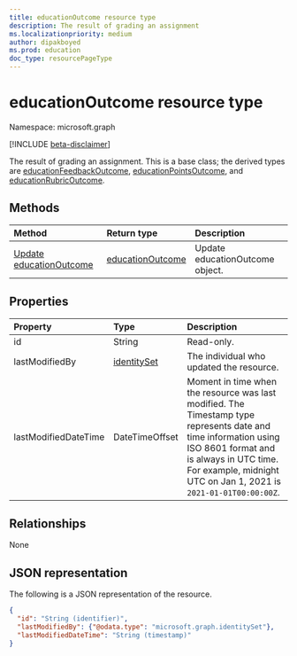 ```yaml
---
title: educationOutcome resource type
description: The result of grading an assignment
ms.localizationpriority: medium
author: dipakboyed
ms.prod: education
doc_type: resourcePageType
---
```


# educationOutcome resource type

Namespace: microsoft.graph

[!INCLUDE [beta-disclaimer](../../includes/beta-disclaimer.md)]

The result of grading an assignment. This is a base class; the derived types are [educationFeedbackOutcome](educationfeedbackoutcome.md), [educationPointsOutcome](educationpointsoutcome.md), and [educationRubricOutcome](educationrubricoutcome.md).

## Methods

| Method                                                       | Return type                             | Description                     |
| :----------------------------------------------------------- | :-------------------------------------- | :------------------------------ |
| [Update educationOutcome](../api/educationoutcome-update.md) | [educationOutcome](educationoutcome.md) | Update educationOutcome object. |

## Properties

| Property             | Type                          | Description                                                                                                                                                                                                                       |
| :------------------- | :---------------------------- | :-------------------------------------------------------------------------------------------------------------------------------------------------------------------------------------------------------------------------------- |
| id                   | String                        | Read-only.                                                                                                                                                                                                                        |
| lastModifiedBy       | [identitySet](identityset.md) | The individual who updated the resource.                                                                                                                                                                                          |
| lastModifiedDateTime | DateTimeOffset                | Moment in time when the resource was last modified.  The Timestamp type represents date and time information using ISO 8601 format and is always in UTC time. For example, midnight UTC on Jan 1, 2021 is `2021-01-01T00:00:00Z`. |

## Relationships

None

## JSON representation

The following is a JSON representation of the resource.

<!-- {
  "blockType": "resource",
  "optionalProperties": [

  ],
  "@odata.type": "microsoft.graph.educationOutcome",
  "keyProperty": "id"
}-->

```json
{
  "id": "String (identifier)",
  "lastModifiedBy": {"@odata.type": "microsoft.graph.identitySet"},
  "lastModifiedDateTime": "String (timestamp)"
}
```

<!-- uuid: 16cd6b66-4b1a-43a1-adaf-3a886856ed98
2019-02-04 14:57:30 UTC -->

<!-- {
  "type": "#page.annotation",
  "description": "educationOutcome resource",
  "keywords": "",
  "section": "documentation",
  "tocPath": ""
}-->
